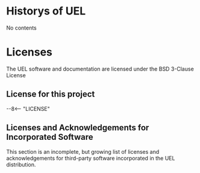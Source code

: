 # Historys of UEL
No contents

# Licenses
The UEL software and documentation are licensed under the BSD 3-Clause License

## License for this project

--8<-- "LICENSE"

## Licenses and Acknowledgements for Incorporated Software

This section is an incomplete, but growing list of licenses and acknowledgements
for third-party software incorporated in the UEL distribution.

